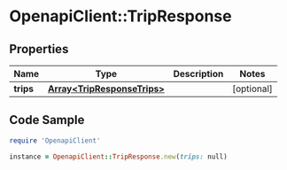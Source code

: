 # OpenapiClient::TripResponse

## Properties
Name | Type | Description | Notes
------------ | ------------- | ------------- | -------------
**trips** | [**Array&lt;TripResponseTrips&gt;**](TripResponseTrips.md) |  | [optional] 

## Code Sample

```ruby
require 'OpenapiClient'

instance = OpenapiClient::TripResponse.new(trips: null)
```


